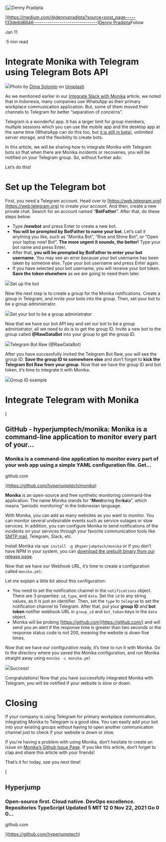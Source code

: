 [![Denny Pradipta](https://miro.medium.com/fit/c/48/48/1*xMyd0j43HlsG8Iots4I1ig.jpeg)

](https://medium.com/@dennypradipta?source=post_page-----f33de6d6646--------------------------------)[Denny Pradipta](https://medium.com/@dennypradipta?source=post_page-----f33de6d6646--------------------------------)Follow

Jan 11

·5 min read

# Integrate Monika with Telegram using Telegram Bots API

![](https://miro.medium.com/max/1400/0*pP95gCUVaHblfJEH)Photo by [Dima Solomin](https://unsplash.com/@solomin_d?utm_source=medium&utm_medium=referral) on [Unsplash](https://unsplash.com?utm_source=medium&utm_medium=referral)

As we mentioned earlier in our [Integrate Slack with Monika](https://medium.com/hyperjump-tech/integrate-monika-with-your-slack-channels-to-receive-monika-notifications-using-incoming-webhook-9ed13e5a910e) article, we noted that in Indonesia, many companies use WhatsApp as their primary workplace communication application. But, some of them moved their channels to Telegram for better “separation of concerns”.

Telegram is a wonderful app. It has a larger limit for group members, multiple sessions which you can use the mobile app and the desktop app at the same time (WhatsApp can do this too, but [it is still in beta](https://faq.whatsapp.com/general/download-and-installation/about-multi-device-beta/)), unlimited server storage, and the flexibility to create bots.

In this article, we will be sharing how to integrate Monika with Telegram bots so that when there are Monika incidents or recoveries, you will be notified on your Telegram group. So, without further ado:

Let’s do this!

# Set up the Telegram bot

First, you need a Telegram account. Head over to [https://web.telegram.org](https://web.telegram.org) to create your account. And then, create a new private chat. Search for an account named “**BotFather**”. After that, do these steps below:

- Type **/newbot** and press Enter to create a new bot.
- **You will be prompted by BotFather to name your bot**. Let’s call it anything you like, such as “Monika Bot”, “Rise and Shine Bot”, or “Open your laptop now! Bot”. **The more urgent it sounds, the better!** Type your bot name and press Enter.
- After that, **you will be prompted by BotFather to enter your bot username**. You may see an error because your bot username has been taken by someone else. Type your bot username and press Enter again.
- If you have selected your bot username, you will receive your bot token. **Save the token elsewhere** as we are going to need them later.

![](https://miro.medium.com/max/1400/1*Tj8Yki3M74b_6UEY9fNJcg.png)Set up the bot

Now the next step is to create a group for the Monika notifications. Create a group in Telegram, and invite your bots into the group. Then, set your bot to be a group administrator.

![](https://miro.medium.com/max/1400/1*jI767UEJfnefsev7JDILOQ.png)Set your bot to be a group administrator

Now that we have our bot API key and set our bot to be a group administrator, all we need to do is to get the group ID. Invite a new bot to the group called **@RawDataBot** into your group to get the group ID.

![](https://miro.medium.com/max/762/1*FlZ_WX2zPPqmvpQNY9GWmA.png)Telegram Bot Raw (@RawDataBot)

After you have successfully invited the Telegram Bot Raw, you will see the group ID. **Save the group ID to somewhere else** and don’t forget to **kick the Telegram Bot Raw from your group**. Now that we have the group ID and bot token, it’s time to integrate it with Monika.

![](https://miro.medium.com/max/818/1*kboCi3VtfmWXMBDumzoWdg.png)Group ID example

# **Integrate Telegram with Monika**

[

## GitHub - hyperjumptech/monika: Monika is a command-line application to monitor every part of your…

### Monika is a command-line application to monitor every part of your web app using a simple YAML configuration file. Get…

github.com

](https://github.com/hyperjumptech/monika)

**Monika** is an open-source and free synthetic monitoring command-line application. The name Monika stands for “**Moni**toring Ber**ka**la”, which means “periodic monitoring” in the Indonesian language.

With Monika, you can add as many websites as you want to monitor. You can monitor several undesirable events such as service outages or slow services. In addition, you can configure Monika to send notifications of the incidents on your services through your favorite communication tools like [SMTP mail](https://medium.com/hyperjump-tech/get-notified-by-e-mail-when-your-website-is-down-using-monika-a-guide-to-smtp-notification-channel-91dfcbed2bf8), Telegram, Slack, etc.

Install Monika via `npm install -g @hyperjumptech/monika` or if you don’t have NPM in your system, you can [download the prebuilt binary from our release page](https://github.com/hyperjumptech/monika/releases).

Now that we have our Webhook URL, it’s time to create a configuration called `monika.yml`:

Let me explain a little bit about this configuration:

- You need to set the notification channel in the `notifications` object. There are 3 properties: `id`, `type`, and `data`. Set the `id` to any string values, as it is just an identifier. Then, set the `type` to `telegram` to set the notification channel to Telegram. After that, put your **group ID** and **bot token** notifier webhook URL in `group_id` and `bot_token` keys in the `data` object.
- Monika will be probing [https://github.com](https://github.com/) and will send you an alert if the response time is greater than two seconds or the response status code is not 200, meaning the website is down five times.

Now that we have our configuration ready, it’s time to run it with Monika. Go to the directory where you saved the Monika configuration, and run Monika straight away using `monika -c monika.yml`

![](https://miro.medium.com/max/986/1*WBjJn0hXpNSJ942PpnfZig.png)Success!

Congratulations! Now that you have successfully integrated Monika with Telegram, you will be notified if your website is slow or down.

# Closing

If your company is using Telegram for primary workplace communication, integrating Monika to Telegram is a good idea. You can easily add your bot into your existing groups without having to open another communication channel just to check if your website is down or slow.

If you’re having a problem with using Monika, don’t hesitate to create an issue on [Monika’s Github Issue Page](https://github.com/hyperjumptech/monika/issues). If you like this article, don’t forget to clap and share this article with your friends!

That’s it for today, see you next time!

[

## Hyperjump

### Open-source first. Cloud native. DevOps excellence. Repositories TypeScript Updated 5 MIT 12 0 Nov 22, 2021 Go 0 0…

github.com

](https://github.com/hyperjumptech)
